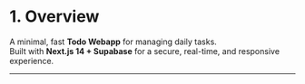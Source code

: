 # **1\. Overview**

A minimal, fast **Todo Webapp** for managing daily tasks.  
 Built with **Next.js 14 \+ Supabase** for a secure, real-time, and responsive experience.

---
